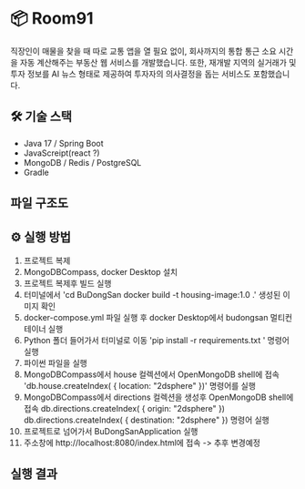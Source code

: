 # 📦 Room91

직장인이 매물을 찾을 때 따로 교통 앱을 열 필요 없이, 회사까지의 통합 통근 소요 시간을 자동 계산해주는 부동산 웹 서비스를 개발했습니다.
또한, 재개발 지역의 실거래가 및 투자 정보를 AI 뉴스 형태로 제공하여 투자자의 의사결정을 돕는 서비스도 포함했습니다.

## 🛠 기술 스택
- Java 17 / Spring Boot
- JavaScreipt(react ?)
- MongoDB / Redis / PostgreSQL
- Gradle

## 파일 구조도



## ⚙️ 실행 방법

1. 프로젝트 복제
2. MongoDBCompass, docker Desktop 설치
3. 프로젝트 복제후 빌드 실행
4. 터미널에서 
   'cd BuDongSan 
   docker build -t housing-image:1.0 .'
   생성된 이미지 확인
5. docker-compose.yml 파일 실행 후 docker Desktop에서 budongsan 멀티컨테이너 실행
6. Python 폴더 들어가서 터미널로 이동
   'pip install -r requirements.txt ' 명령어 실행
7. 파이썬 파일을 실행
8. MongoDBCompass에서 house 컬렉션에서  OpenMongoDB shell에 접속
   'db.house.createIndex( { location: "2dsphere" })' 명령어를 실행
9. MongoDBCompass에서 directions 컬렉션을 생성후 OpenMongoDB shell에 접속
   db.directions.createIndex( { origin: "2dsphere" })
   db.directions.createIndex( { destination: "2dsphere" }) 
   명령어 실행
10. 프로젝트로 넘어가서 BuDongSanApplication 실행
11. 주소창에 http://localhost:8080/index.html에 접속 -> 추후 변경예정
   
## 실행 결과

